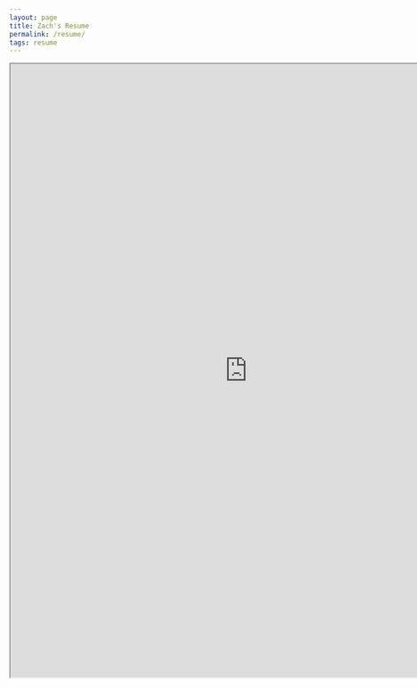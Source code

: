 ```yaml
---  
layout: page  
title: Zach's Resume  
permalink: /resume/  
tags: resume  
---  
```


<iframe src="https://resume.creddle.io/embed/hclnw0i6eq2"
  width="850" height="1100" seamless></iframe> 

